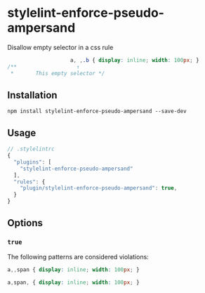 # stylelint-enforce-pseudo-ampersand
Disallow empty selector in a css rule

```css
                    a, ,.b { display: inline; width: 100px; }
/**                   ↑
 *       This empty selector */
```

## Installation

```
npm install stylelint-enforce-pseudo-ampersand --save-dev
```

## Usage

```js
// .stylelintrc
{
  "plugins": [
    "stylelint-enforce-pseudo-ampersand"
  ],
  "rules": {
    "plugin/stylelint-enforce-pseudo-ampersand": true,
  }
}
```
## Options

### `true`

The following patterns are considered violations:
```css
a,,span { display: inline; width: 100px; }
```
```css
a,span, { display: inline; width: 100px; }
```
